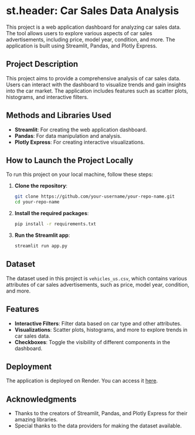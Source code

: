 # st.header: Car Sales Data Analysis

This project is a web application dashboard for analyzing car sales data. The tool allows users to explore various aspects of car sales advertisements, including price, model year, condition, and more. The application is built using Streamlit, Pandas, and Plotly Express.

## Project Description

This project aims to provide a comprehensive analysis of car sales data. Users can interact with the dashboard to visualize trends and gain insights into the car market. The application includes features such as scatter plots, histograms, and interactive filters.

## Methods and Libraries Used

- **Streamlit**: For creating the web application dashboard.
- **Pandas**: For data manipulation and analysis.
- **Plotly Express**: For creating interactive visualizations.

## How to Launch the Project Locally

To run this project on your local machine, follow these steps:

1. **Clone the repository**:
    ```bash
    git clone https://github.com/your-username/your-repo-name.git
    cd your-repo-name
    ```

2. **Install the required packages**:
    ```bash
    pip install -r requirements.txt
    ```

3. **Run the Streamlit app**:
    ```bash
    streamlit run app.py
    ```

## Dataset

The dataset used in this project is `vehicles_us.csv`, which contains various attributes of car sales advertisements, such as price, model year, condition, and more.

## Features

- **Interactive Filters**: Filter data based on car type and other attributes.
- **Visualizations**: Scatter plots, histograms, and more to explore trends in car sales data.
- **Checkboxes**: Toggle the visibility of different components in the dashboard.

## Deployment

The application is deployed on Render. You can access it [here](https://sprint-4-93fc.onrender.com/).


## Acknowledgments

- Thanks to the creators of Streamlit, Pandas, and Plotly Express for their amazing libraries.
- Special thanks to the data providers for making the dataset available.

